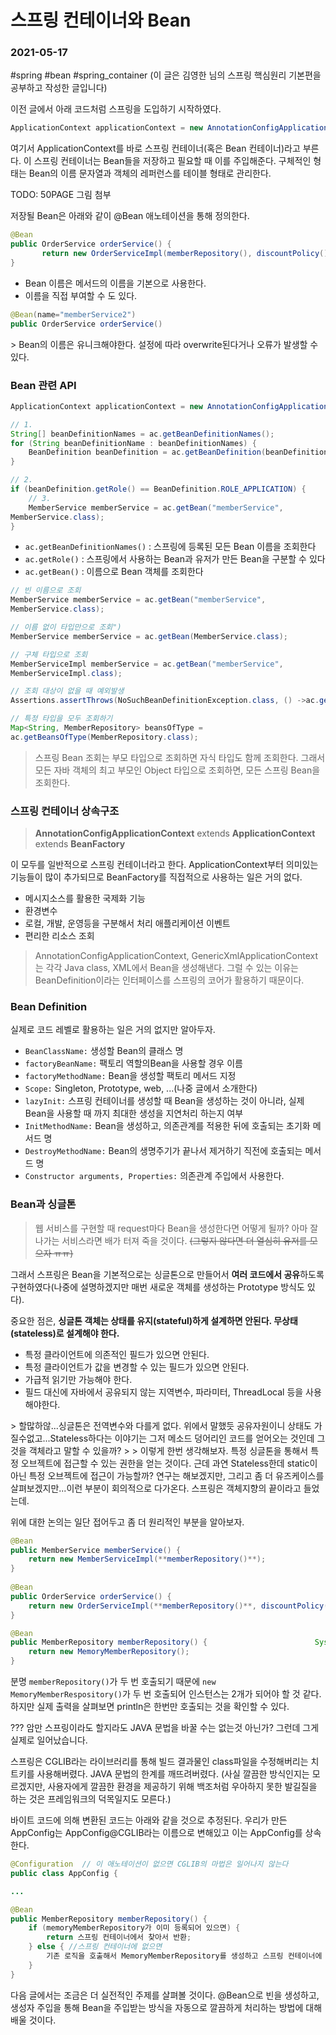 # 스프링 컨테이너와 Bean
### 2021-05-17
#spring #bean #spring_container
(이 글은 김영한 님의 스프링 핵심원리 기본편을 공부하고 작성한 글입니다)

이전 글에서 아래 코드처럼 스프링을 도입하기 시작하였다.

```java
ApplicationContext applicationContext = new AnnotationConfigApplicationContext(AppConfig.class);
```

여기서 ApplicationContext를 바로 스프링 컨테이너(혹은 Bean 컨테이너)라고 부른다. 이 스프링 컨테이너는 Bean들을 저장하고 필요할 때 이를 주입해준다. 구체적인 형태는 Bean의 이름 문자열과 객체의 레퍼런스를 테이블 형태로 관리한다.

TODO: 50PAGE 그림 첨부

저장될 Bean은 아래와 같이 @Bean 애노테이션을 통해 정의한다.

```java
@Bean
public OrderService orderService() {
       return new OrderServiceImpl(memberRepository(), discountPolicy());
}
```

- Bean 이름은 메서드의 이름을 기본으로 사용한다.
- 이름을 직접 부여할 수 도 있다.
```java
@Bean(name="memberService2")
public OrderService orderService()
```

<Caution>
> Bean의 이름은 유니크해야한다. 설정에 따라 overwrite된다거나 오류가 발생할 수 있다.  


### Bean 관련 API

```java
ApplicationContext applicationContext = new AnnotationConfigApplicationContext(AppConfig.class);

// 1.
String[] beanDefinitionNames = ac.getBeanDefinitionNames();
for (String beanDefinitionName : beanDefinitionNames) {
    BeanDefinition beanDefinition = ac.getBeanDefinition(beanDefinitionName);
}

// 2.
if (beanDefinition.getRole() == BeanDefinition.ROLE_APPLICATION) {
    // 3.
    MemberService memberService = ac.getBean("memberService",
MemberService.class);
}
```

- `ac.getBeanDefinitionNames()` : 스프링에 등록된 모든 Bean 이름을 조회한다
- `ac.getRole()` : 스프링에서 사용하는 Bean과 유저가 만든 Bean을 구분할 수 있다
- `ac.getBean()` : 이름으로 Bean 객체를 조회한다

```java
// 빈 이름으로 조회
MemberService memberService = ac.getBean("memberService",
MemberService.class);

// 이름 없이 타입만으로 조회")
MemberService memberService = ac.getBean(MemberService.class);

// 구체 타입으로 조회
MemberServiceImpl memberService = ac.getBean("memberService",
MemberServiceImpl.class);

// 조회 대상이 없을 때 예외발생
Assertions.assertThrows(NoSuchBeanDefinitionException.class, () ->ac.getBean("xxxxx", MemberService.class));

// 특정 타입을 모두 조회하기
Map<String, MemberRepository> beansOfType =
ac.getBeansOfType(MemberRepository.class);
```

> 스프링 Bean 조회는 부모 타입으로 조회하면 자식 타입도 함께 조회한다. 그래서 모든 자바 객체의 최고 부모인 Object 타입으로 조회하면, 모든 스프링 Bean을 조회한다.  


### 스프링 컨테이너 상속구조

> **AnnotationConfigApplicationContext** extends **ApplicationContext** extends **BeanFactory**  

이 모두를 일반적으로 스프링 컨테이너라고 한다. ApplicationContext부터 의미있는 기능들이 많이 추가되므로 BeanFactory를 직접적으로 사용하는 일은 거의 없다.

- 메시지소스를 활용한 국제화 기능
- 환경변수
- 로컬, 개발, 운영등을 구분해서 처리 애플리케이션 이벤트
- 편리한 리소스 조회


> AnnotationConfigApplicationContext, GenericXmlApplicationContext는 각각 Java class, XML에서 Bean을 생성해낸다. 그럴 수 있는 이유는 BeanDefinition이라는 인터페이스를 스프링의 코어가 활용하기 때문이다.  

### Bean Definition
실제로 코드 레벨로 활용하는 일은 거의 없지만 알아두자.

- `BeanClassName:` 생성할 Bean의 클래스 명
- `factoryBeanName:` 팩토리 역할의Bean을 사용할 경우 이름
- `factoryMethodName:` Bean을 생성할 팩토리 메서드 지정
- `Scope:` Singleton, Prototype, web, ...(나중 글에서 소개한다)
- `lazyInit:` 스프링 컨테이너를 생성할 때 Bean을 생성하는 것이 아니라, 실제 Bean을 사용할 때 까지 최대한 생성을 지연처리 하는지 여부
- `InitMethodName:` Bean을 생성하고, 의존관계를 적용한 뒤에 호출되는 초기화 메서드 명
- `DestroyMethodName:` Bean의 생명주기가 끝나서 제거하기 직전에 호출되는 메서드 명
- `Constructor arguments, Properties:` 의존관계 주입에서 사용한다.


### Bean과 싱글톤

> 웹 서비스를 구현할 때 request마다 Bean을 생성한다면 어떻게 될까? 아마 잘나가는 서비스라면 배가 터져 죽을 것이다. ~~(그렇지 않다면 더 열심히 유저를 모으자 ㅠㅠ)~~  

그래서 스프링은 Bean을 기본적으로는 싱글톤으로 만들어서 **여러 코드에서 공유**하도록 구현하였다(나중에 설명하겠지만 매번 새로운 객체를 생성하는 Prototype 방식도 있다).

중요한 점은,
**싱글톤 객체는 상태를 유지(stateful)하게 설계하면 안된다. 무상태(stateless)로 설계해야 한다.**

- 특정 클라이언트에 의존적인 필드가 있으면 안된다.
- 특정 클라이언트가 값을 변경할 수 있는 필드가 있으면 안된다.
- 가급적 읽기만 가능해야 한다.
- 필드 대신에 자바에서 공유되지 않는 지역변수, 파라미터, ThreadLocal 등을 사용해야한다.

<Question>
> 할많하않...싱글톤은 전역변수와 다를게 없다. 위에서 말했듯 공유자원이니 상태도 가질수없고...Stateless하다는 이야기는 그저 메소드 덩어리인 코드를 얻어오는 것인데 그것을 객체라고 말할 수 있을까?  
>   
> 이렇게 한번 생각해보자. 특정 싱글톤을 통해서 특정 오브젝트에 접근할 수 있는 권한을 얻는 것이다. 근데 과연 Stateless한데 static이 아닌 특정 오브젝트에 접근이 가능할까? 연구는 해보겠지만, 그리고 좀 더 유즈케이스를 살펴보겠지만...이런 부분이 회의적으로 다가온다. 스프링은 객체지향의 끝이라고 들었는데.  


위에 대한 논의는 일단 접어두고 좀 더 원리적인 부분을 알아보자.

```java
@Bean
public MemberService memberService() {
	return new MemberServiceImpl(**memberRepository()**);
}
  
@Bean
public OrderService orderService() {
	return new OrderServiceImpl(**memberRepository()**, discountPolicy());
}

@Bean
public MemberRepository memberRepository() {			  			System.out.println("call AppConfig.memberRepository");
	return new MemoryMemberRepository();
}
```

분명 `memberRepository()`가 두 번 호출되기 때문에 `new MemoryMemberRespository()`가 두 번 호출되어 인스턴스는 2개가 되어야 할 것 같다. 하지만 실제 출력을 살펴보면 println은 한번만 호출되는 것을 확인할 수 있다.

??? 암만 스프링이라도 할지라도 JAVA 문법을 바꿀 수는 없는것 아닌가? 그런데 그게 실제로 일어났습니다.

스프링은 CGLIB라는 라이브러리를 통해 빌드 결과물인 class파일을 수정해버리는 치트키를 사용해버렸다. JAVA 문법의 한계를 깨뜨려버렸다. (사실 깔끔한 방식인지는 모르겠지만, 사용자에게 깔끔한 환경을 제공하기 위해 백조처럼 우아하지 못한 발길질을 하는 것은 프레임워크의 덕목일지도 모른다.)

바이트 코드에 의해 변환된 코드는 아래와 같을 것으로 추정된다. 우리가 만든 AppConfig는 AppConfig@CGLIB라는 이름으로 변해있고 이는 AppConfig를 상속한다. 

```java
@Configuration	// 이 애노테이션이 없으면 CGLIB의 마법은 일어나지 않는다
public class AppConfig {

...

@Bean
public MemberRepository memberRepository() {
	if (memoryMemberRepository가 이미 등록되어 있으면) {
		return 스프링 컨테이너에서 찾아서 반환;
	} else { //스프링 컨테이너에 없으면
		기존 로직을 호출해서 MemoryMemberRepository를 생성하고 스프링 컨테이너에 등록 return 반환
	}
}
```



다음 글에서는 조금은 더 실전적인 주제를 살펴볼 것이다. @Bean으로 빈을 생성하고, 생성자 주입을 통해 Bean을 주입받는 방식을 자동으로 깔끔하게 처리하는 방법에 대해 배울 것이다.